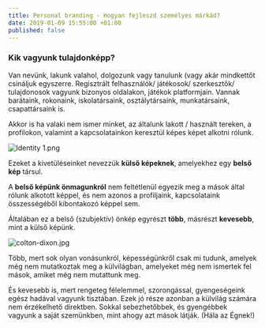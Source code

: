 ```yaml
---
title: Personal branding - Hogyan fejleszd személyes márkád?
date: 2019-01-09 15:55:00 +01:00
published: false
---
```


### Kik vagyunk tulajdonképp? 

Van nevünk, lakunk valahol, dolgozunk vagy tanulunk (vagy akár mindkettőt csináljuk egyszerre. Regisztrált felhasználók/ játékosok/ szerkesztők/ tulajdonosok vagyunk bizonyos oldalakon, játékok platformjain. Vannak barátaink, rokonaink, iskolatársaink, osztálytársaink, munkatársaink, csapattársaink is. 
  
Akkor is ha valaki nem ismer minket, az általunk lakott / használt tereken, a profilokon, valamint a kapcsolatainkon keresztül képes képet alkotni rólunk. 

![Identity 1.png](/uploads/Identity%201.png)

Ezeket a kivetüléseinket nevezzük **külső képeknek**, amelyekhez egy **belső kép** társul. 

A **belső képünk önmagunkról** nem feltétlenül egyezik meg a mások által rólunk alkotott képpel, és nem azonos a profiljaink, kapcsolataink összességéből kibontakozó képpel sem.  

Általában ez a belső (szubjektív) önkép egyrészt **több**, másrészt **kevesebb**, mint a külső képünk. 

![colton-dixon.jpg](/uploads/colton-dixon.jpg)

Több, mert sok olyan vonásunkról, képességünkről csak mi tudunk, amelyek még nem mutatkoztak meg a külvilágban, amelyeket még nem ismertek fel mások, amiket még nem mutattunk meg. 

És kevesebb is, mert rengeteg félelemmel, szorongással, gyengeségeink egész hadával vagyunk tisztában. Ezek jó része azonban a külvilág számára nem érzékelhető direktben. Sokkal sebezhetőbbek, és gyengébbek vagyunk a saját szemünkben, mint ahogy azt mások látják.  (Hála az Égnek!)  


